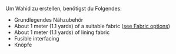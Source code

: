 Um Wahid zu erstellen, benötigst du Folgendes:

 - Grundlegendes Nähzubehör
 - About 1 meter (1.1 yards) of a suitable fabric ([see Fabric options](/docs/patterns/wahid/fabric))
 - About 1 meter (1.1 yards) of lining fabric
 - Fusible interfacing
 - Knöpfe


